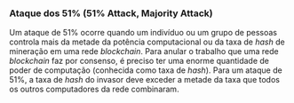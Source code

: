 ### Ataque dos 51% (51% Attack, Majority Attack)

Um ataque de 51% ocorre quando um indivíduo ou um grupo de pessoas controla mais da metade da potência computacional ou da taxa de _hash_ de mineração em uma rede _blockchain_. Para anular o trabalho que uma rede _blockchain_ faz por consenso, é preciso ter uma enorme quantidade de poder de computação (conhecida como taxa de _hash_). Para um ataque de 51%, a taxa de _hash_ do invasor deve exceder a metade da taxa que todos os outros computadores da rede combinaram.

